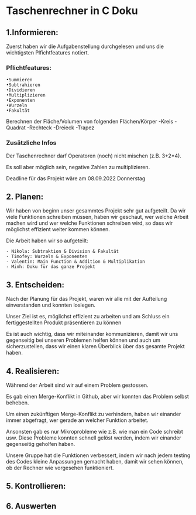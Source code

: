 # Taschenrechner in C Doku

## 1.Informieren: 

Zuerst haben wir die Aufgabenstellung durchgelesen und uns die wichtigsten Plfichtfeatures notiert.

### Pflichtfeatures:
    •Summieren
    •Subtrahieren
    •Dividieren
    •Multiplizieren
    •Exponenten
    •Wurzeln
    •Fakultät

Berechnen der Fläche/Volumen von folgenden Flächen/Körper
    -Kreis
    -Quadrat
    -Rechteck
    -Dreieck
    -Trapez

### Zusätzliche Infos

Der Taschenrechner darf Operatoren (noch) nicht mischen (z.B. 3+2*4).

Es soll aber möglich sein, negative Zahlen zu multiplizieren.

Deadline für das Projekt wäre am 08.09.2022 Donnerstag

## 2. Planen:

Wir haben von beginn unser gesammtes Projekt sehr gut aufgeteilt. Da wir viele Funktionen schreiben müssen, haben wir geschaut, wer welche Arbeit machen wird und wer welche Funktionen schreiben wird, so dass wir möglichst effizient weiter kommen können.

Die Arbeit haben wir so aufgeteilt:

    - Nikola: Subtraktion & Division & Fakultät
    - Timofey: Wurzeln & Exponenten
    - Valentin: Main Function & Addition & Multiplikation
    - Minh: Doku für das ganze Projekt 
 
## 3. Entscheiden:

Nach der Planung für das Projekt, waren wir alle mit der Aufteilung einverstanden und konnten loslegen.

Unser Ziel ist es, möglichst effizient zu arbeiten und am Schluss ein fertiggestellten Produkt präsentieren zu können

Es ist auch wichtig, dass wir miteinander kommunizieren, damit wir uns gegenseitig bei unseren Problemen helfen können und auch um sicherzustellen, dass wir einen klaren Überblick über das gesamte Projekt haben.

## 4. Realisieren: 

Während der Arbeit sind wir auf einem Problem gestossen.

Es gab einen Merge-Konflikt in Github, aber wir konnten das Problem selbst beheben.

Um einen zukünftigen Merge-Konflikt zu verhindern, haben wir einander immer abgefragt, wer gerade an welcher Funktion arbeitet.

Ansonsten gab es nur Mikroprobleme wie z.B. wie man ein Code schreibt usw.
Diese Probleme konnten schnell gelöst werden, indem wir einander gegenseitig geholfen haben.

Unsere Gruppe hat die Funktionen verbessert, indem wir nach jedem testing des Codes kleine Anpassungen gemacht haben, damit wir sehen können, ob der Rechner wie vorgesehen funktioniert.

## 5. Kontrollieren:

## 6. Auswerten

